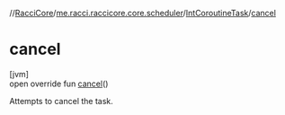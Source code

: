 //[RacciCore](../../../index.md)/[me.racci.raccicore.core.scheduler](../index.md)/[IntCoroutineTask](index.md)/[cancel](cancel.md)

# cancel

[jvm]\
open override fun [cancel](cancel.md)()

Attempts to cancel the task.
